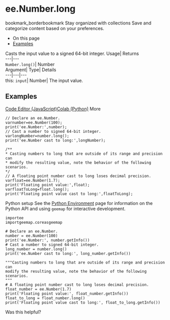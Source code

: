  
#  ee.Number.long 
bookmark_borderbookmark Stay organized with collections  Save and categorize content based on your preferences.
  * On this page
  * [Examples](https://developers.google.com/earth-engine/apidocs/ee-number-long#examples)


Casts the input value to a signed 64-bit integer. 
Usage| Returns  
---|---  
`Number.long()`| Number  
Argument| Type| Details  
---|---|---  
this: `input`| Number| The input value.  
## Examples
[Code Editor (JavaScript)](https://developers.google.com/earth-engine/apidocs/ee-number-long#code-editor-javascript-sample)[Colab (Python)](https://developers.google.com/earth-engine/apidocs/ee-number-long#colab-python-sample) More
```
// Declare an ee.Number.
varnumber=ee.Number(100);
print('ee.Number:',number);
// Cast a number to signed 64-bit integer.
varlongNumber=number.long();
print('ee.Number cast to long:',longNumber);

/**
* Casting numbers to long that are outside of its range and precision can
* modify the resulting value, note the behavior of the following scenarios.
*/
// A floating point number cast to long loses decimal precision.
varfloat=ee.Number(1.7);
print('Floating point value:',float);
varfloatToLong=float.long();
print('Floating point value cast to long:',floatToLong);
```
Python setup
See the [ Python Environment](https://developers.google.com/earth-engine/guides/python_install) page for information on the Python API and using `geemap` for interactive development.
```
importee
importgeemap.coreasgeemap
```
```
# Declare an ee.Number.
number = ee.Number(100)
print('ee.Number:', number.getInfo())
# Cast a number to signed 64-bit integer.
long_number = number.long()
print('ee.Number cast to long:', long_number.getInfo())

"""Casting numbers to long that are outside of its range and precision can
modify the resulting value, note the behavior of the following scenarios.
"""
# A floating point number cast to long loses decimal precision.
float_number = ee.Number(1.7)
print('Floating point value:', float_number.getInfo())
float_to_long = float_number.long()
print('Floating point value cast to long:', float_to_long.getInfo())
```

Was this helpful?
